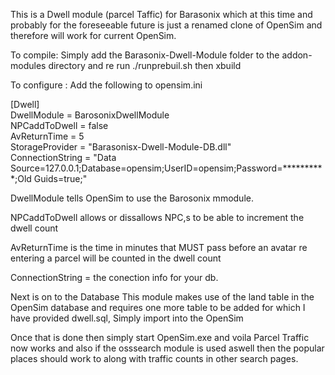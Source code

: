 This is a Dwell module (parcel Taffic) for Barasonix which at this time and probably for the foreseeable future is just a renamed clone of OpenSim and therefore will work for current OpenSim.

To compile: Simply add the Barasonix-Dwell-Module folder to the addon-modules
directory and re run ./runprebuil.sh then xbuild

To configure  : Add the following to opensim.ini 

[Dwell]     
    DwellModule = BarosonixDwellModule      
    NPCaddToDwell = false       
    AvReturnTime = 5        
    StorageProvider = "Barasonisx-Dwell-Module-DB.dll"      
    ConnectionString = "Data Source=127.0.0.1;Database=opensim;UserID=opensim;Password=**********;Old Guids=true;"      

DwellModule tells OpenSim to use the Barosonix mmodule.

NPCaddToDwell allows or dissallows NPC,s to be able to increment the dwell count

AvReturnTime is the time in minutes that MUST pass before an avatar re entering a parcel will be counted in the dwell count

ConnectionString = the conection info for your db.

Next is on to the Database
This module makes use of the land table in the OpenSim database and requires one more table to be added for which I have provided dwell.sql, Simply import into the OpenSim 

Once that is done then simply start OpenSim.exe and voila Parcel Traffic now works and also if the osssearch module is used aswell then the popular places should work to along with traffic counts in other search pages.



